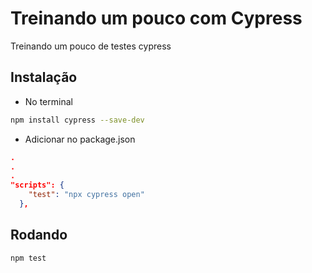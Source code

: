 # Treinando um pouco com Cypress

Treinando um pouco de testes cypress

## Instalação

- No terminal

```bash
npm install cypress --save-dev
```

- Adicionar no package.json

```json
.
.
.
"scripts": {
    "test": "npx cypress open"
  },
```

## Rodando

```bash
npm test
```